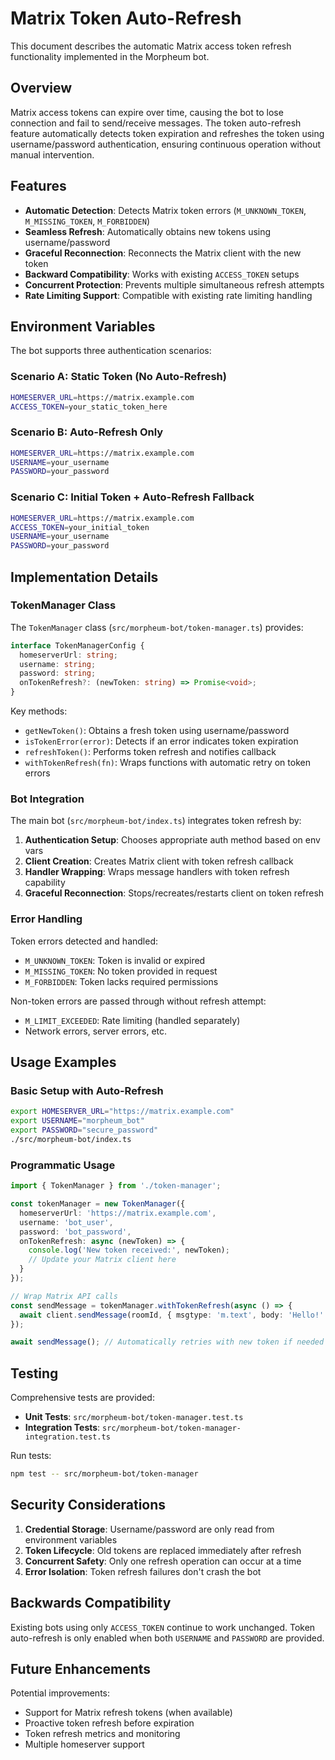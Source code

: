 # Matrix Token Auto-Refresh

This document describes the automatic Matrix access token refresh functionality implemented in the Morpheum bot.

## Overview

Matrix access tokens can expire over time, causing the bot to lose connection and fail to send/receive messages. The token auto-refresh feature automatically detects token expiration and refreshes the token using username/password authentication, ensuring continuous operation without manual intervention.

## Features

- **Automatic Detection**: Detects Matrix token errors (`M_UNKNOWN_TOKEN`, `M_MISSING_TOKEN`, `M_FORBIDDEN`)
- **Seamless Refresh**: Automatically obtains new tokens using username/password
- **Graceful Reconnection**: Reconnects the Matrix client with the new token
- **Backward Compatibility**: Works with existing `ACCESS_TOKEN` setups
- **Concurrent Protection**: Prevents multiple simultaneous refresh attempts
- **Rate Limiting Support**: Compatible with existing rate limiting handling

## Environment Variables

The bot supports three authentication scenarios:

### Scenario A: Static Token (No Auto-Refresh)
```bash
HOMESERVER_URL=https://matrix.example.com
ACCESS_TOKEN=your_static_token_here
```

### Scenario B: Auto-Refresh Only  
```bash
HOMESERVER_URL=https://matrix.example.com
USERNAME=your_username
PASSWORD=your_password
```

### Scenario C: Initial Token + Auto-Refresh Fallback
```bash
HOMESERVER_URL=https://matrix.example.com
ACCESS_TOKEN=your_initial_token
USERNAME=your_username  
PASSWORD=your_password
```

## Implementation Details

### TokenManager Class

The `TokenManager` class (`src/morpheum-bot/token-manager.ts`) provides:

```typescript
interface TokenManagerConfig {
  homeserverUrl: string;
  username: string;
  password: string;
  onTokenRefresh?: (newToken: string) => Promise<void>;
}
```

Key methods:
- `getNewToken()`: Obtains a fresh token using username/password
- `isTokenError(error)`: Detects if an error indicates token expiration
- `refreshToken()`: Performs token refresh and notifies callback
- `withTokenRefresh(fn)`: Wraps functions with automatic retry on token errors

### Bot Integration

The main bot (`src/morpheum-bot/index.ts`) integrates token refresh by:

1. **Authentication Setup**: Chooses appropriate auth method based on env vars
2. **Client Creation**: Creates Matrix client with token refresh callback
3. **Handler Wrapping**: Wraps message handlers with token refresh capability  
4. **Graceful Reconnection**: Stops/recreates/restarts client on token refresh

### Error Handling

Token errors detected and handled:
- `M_UNKNOWN_TOKEN`: Token is invalid or expired
- `M_MISSING_TOKEN`: No token provided in request
- `M_FORBIDDEN`: Token lacks required permissions

Non-token errors are passed through without refresh attempt:
- `M_LIMIT_EXCEEDED`: Rate limiting (handled separately)
- Network errors, server errors, etc.

## Usage Examples

### Basic Setup with Auto-Refresh
```bash
export HOMESERVER_URL="https://matrix.example.com"
export USERNAME="morpheum_bot"
export PASSWORD="secure_password"
./src/morpheum-bot/index.ts
```

### Programmatic Usage
```typescript
import { TokenManager } from './token-manager';

const tokenManager = new TokenManager({
  homeserverUrl: 'https://matrix.example.com',
  username: 'bot_user',
  password: 'bot_password',
  onTokenRefresh: async (newToken) => {
    console.log('New token received:', newToken);
    // Update your Matrix client here
  }
});

// Wrap Matrix API calls
const sendMessage = tokenManager.withTokenRefresh(async () => {
  await client.sendMessage(roomId, { msgtype: 'm.text', body: 'Hello!' });
});

await sendMessage(); // Automatically retries with new token if needed
```

## Testing

Comprehensive tests are provided:

- **Unit Tests**: `src/morpheum-bot/token-manager.test.ts`
- **Integration Tests**: `src/morpheum-bot/token-manager-integration.test.ts`

Run tests:
```bash
npm test -- src/morpheum-bot/token-manager
```

## Security Considerations

1. **Credential Storage**: Username/password are only read from environment variables
2. **Token Lifecycle**: Old tokens are replaced immediately after refresh
3. **Concurrent Safety**: Only one refresh operation can occur at a time
4. **Error Isolation**: Token refresh failures don't crash the bot

## Backwards Compatibility

Existing bots using only `ACCESS_TOKEN` continue to work unchanged. Token auto-refresh is only enabled when both `USERNAME` and `PASSWORD` are provided.

## Future Enhancements

Potential improvements:
- Support for Matrix refresh tokens (when available)
- Proactive token refresh before expiration
- Token refresh metrics and monitoring
- Multiple homeserver support